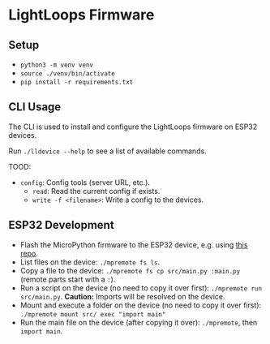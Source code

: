 # LightLoops Firmware
## Setup
- `python3 -m venv venv`
- `source ./venv/bin/activate`
- `pip install -r requirements.txt`

## CLI Usage
The CLI is used to install and configure the LightLoops firmware on ESP32 devices.

Run `./lldevice --help` to see a list of available commands.

TOOD:
  - `config`: Config tools (server URL, etc.).
    - `read`: Read the current config if exists.
    - `write -f <filename>`: Write a config to the devices.

## ESP32 Development
- Flash the MicroPython firmware to the ESP32 device, e.g. using [this repo](https://github.com/SilasBerger/nodemcu-setup?tab=readme-ov-file#flashing-firmware).
- List files on the device: `./mpremote fs ls`.
- Copy a file to the device: `./mpremote fs cp src/main.py :main.py` (remote parts start with a `:`).
- Run a script on the device (no need to copy it over first): `./mpremote run src/main.py`. **Caution:** Imports will be resolved on the device.
- Mount and execute a folder on the device (no need to copy it over first): `./mpremote mount src/ exec "import main"`
- Run the main file on the device (after copying it over): `./mpremote`, then `import main`. 